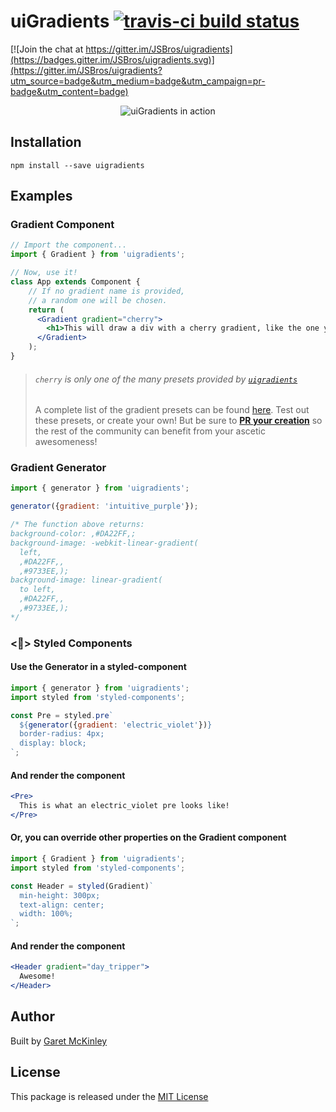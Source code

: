 # uiGradients [![travis-ci build status](https://travis-ci.org/JSBros/uigradients.svg?branch=master)](https://travis-ci.org/JSBros/uigradients)

[![Join the chat at https://gitter.im/JSBros/uigradients](https://badges.gitter.im/JSBros/uigradients.svg)](https://gitter.im/JSBros/uigradients?utm_source=badge&utm_medium=badge&utm_campaign=pr-badge&utm_content=badge)

<div align="center"><img src="http://i.giphy.com/3oz8xTRTgiIERV3Kms.gif" alt="uiGradients in action"/></div>

## Installation

    npm install --save uigradients
    
## Examples
### Gradient Component

``` jsx
// Import the component...
import { Gradient } from 'uigradients';

// Now, use it!
class App extends Component {
    // If no gradient name is provided,
    // a random one will be chosen.
    return (
      <Gradient gradient="cherry">
        <h1>This will draw a div with a cherry gradient, like the one you're looking at right now.</h1>
      </Gradient>
    );
}
```
> ###### `cherry` is only one of the many presets provided by [_`uigradients`_](https://JSBros/uigradients)
> A complete list of the gradient presets can be found [here](https://github.com/JSBros/uigradients/blob/master/src/gradients.js).
> Test out these presets, or create your own! But be sure to 
[**PR your creation**](https://github.com/JSBros/uigradients/compare) so the 
rest of the community can benefit from your ascetic awesomeness! 


### Gradient Generator

``` jsx
import { generator } from 'uigradients';

generator({gradient: 'intuitive_purple'});

/* The function above returns: 
background-color: ,#DA22FF,;
background-image: -webkit-linear-gradient(
  left,
  ,#DA22FF,,
  ,#9733EE,);
background-image: linear-gradient(
  to left,
  ,#DA22FF,,
  ,#9733EE,);
*/
```

### <💅> Styled Components
#### Use the Generator in a styled-component

``` jsx
import { generator } from 'uigradients';
import styled from 'styled-components';

const Pre = styled.pre`
  ${generator({gradient: 'electric_violet'})}
  border-radius: 4px;
  display: block;
`;
```

#### And render the component

``` jsx
<Pre>
  This is what an electric_violet pre looks like!
</Pre>
```


#### Or, you can override other properties on the Gradient component

``` jsx
import { Gradient } from 'uigradients';
import styled from 'styled-components';

const Header = styled(Gradient)`
  min-height: 300px;
  text-align: center;
  width: 100%;
`;
```

#### And render the component

``` jsx
<Header gradient="day_tripper">
  Awesome!
</Header>
```

## Author

Built by [Garet McKinley](https://github.com/garetmckinley)

## License

This package is released under the [MIT License](LICENSE)
